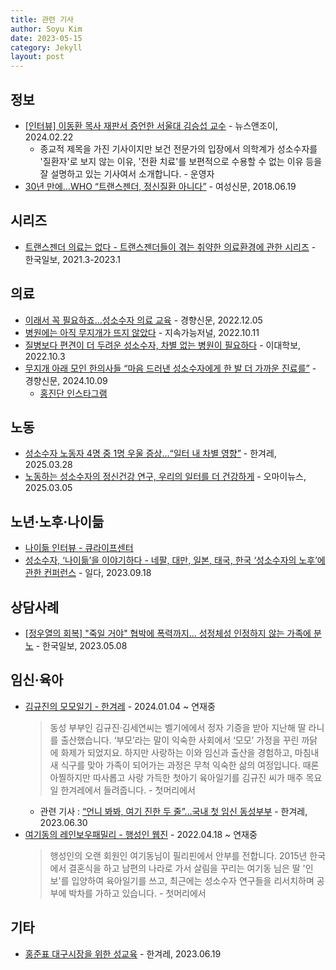 ```yaml
---
title: 관련 기사
author: Soyu Kim
date: 2023-05-15
category: Jekyll
layout: post
---
```


정보
-----

* [[인터뷰] 이동환 목사 재판서 증언한 서울대 김승섭 교수](https://www.newsnjoy.or.kr/news/articleView.html?idxno=306099) - 뉴스앤조이, 2024.02.22
  * 종교적 제목을 가진 기사이지만 보건 전문가의 입장에서 의학계가 성소수자를 '질환자'로 보지 않는 이유, '전환 치료'를 보편적으로 수용할 수 없는 이유 등을 잘 설명하고 있는 기사여서 소개합니다. - 운영자
* [30년 만에…WHO “트랜스젠더, 정신질환 아니다”](https://www.womennews.co.kr/news/articleView.html?idxno=142782) - 여성신문, 2018.06.19

시리즈
-------------

* [트랜스젠더 의료는 없다 - 트랜스젠더들이 겪는 취약한 의료환경에 관한 시리즈](https://hankookilbo.com/Collect/2273) - 한국일보, 2021.3-2023.1

의료
-------------

* [이래서 꼭 필요하죠…성소수자 의료 교육](https://www.khan.co.kr/national/gender/article/202212052134005) - 경향신문, 2022.12.05 
* [병원에는 아직 무지개가 뜨지 않았다](http://m.sjournal.kr/news/articleView.html?idxno=4855) - 지속가능저널, 2022.10.11
* [질병보다 편견이 더 두려운 성소수자, 차별 없는 병원이 필요하다](https://inews.ewha.ac.kr/news/articleView.html?idxno=70472) - 이대학보, 2022.10.3
* [무지개 아래 모인 한의사들 “마음 드러낸 성소수자에게 한 발 더 가까운 진료를”](https://www.khan.co.kr/article/202410091431001) - 경향신문, 2024.10.09
  * [홍진단 인스타그램](https://www.instagram.com/queer_kmed/)

노동
----

* [성소수자 노동자 4명 중 1명 우울 증상…“일터 내 차별 영향”](https://www.hani.co.kr/arti/society/women/1189497.html) - 한겨레, 2025.03.28
* [노동하는 성소수자의 정신건강 연구, 우리의 일터를 더 건강하게](https://www.ohmynews.com/NWS_Web/View/at_pg.aspx?CNTN_CD=A0003108123) - 오마이뉴스, 2025.03.05

노년·노후·나이듦
-------------

* [나이듦 인터뷰 - 큐라이프센터](https://qlifecenter.campaignus.me/interview)
* [성소수자, ‘나이듦’을 이야기하다 - 네팔, 대만, 일본, 태국, 한국 ‘성소수자의 노후’에 관한 컨퍼런스](https://www.ildaro.com/9725) - 일다, 2023.09.18

상담사례
-------------

* [[정우열의 회복] "죽일 거야" 협박에 폭력까지... 성정체성 인정하지 않는 가족에 분노](https://www.hankookilbo.com/News/Read/A2023050310380004627) - 한국일보, 2023.05.08

임신·육아
-------------

* [김규진의 모모일기 - 한겨레](https://www.hani.co.kr/arti/SERIES/3124) - 2024.01.04 ~ 연재중
  > 동성 부부인 김규진·김세연씨는 벨기에에서 정자 기증을 받아 지난해 딸 라니를 출산했습니다. ‘부모’라는 말이 익숙한 사회에서 ‘모모’ 가정을 꾸린 까닭에 화제가 되었지요. 하지만 사랑하는 이와 임신과 출산을 경험하고, 마침내 새 식구를 맞아 가족이 되어가는 과정은 무척 익숙한 삶의 여정입니다. 때론 아찔하지만 따사롭고 사랑 가득한 첫아기 육아일기를 김규진 씨가 매주 목요일 한겨레에서 들려줍니다. - 첫머리에서
  * 관련 기사 : [“언니 봐봐, 여기 진한 두 줄”…국내 첫 임신 동성부부](https://www.hani.co.kr/arti/society/women/1098152.html) - 한겨레, 2023.06.30
* [여기동의 레인보우패밀리 - 행성인 웹진](https://lgbtpride.tistory.com/category/%ED%9A%8C%EC%9B%90%20%EC%9D%B4%EC%95%BC%EA%B8%B0/%EC%97%AC%EA%B8%B0%EB%8F%99%EC%9D%98%20%EB%A0%88%EC%9D%B8%EB%B3%B4%EC%9A%B0%ED%8C%A8%EB%B0%80%EB%A6%AC) - 2022.04.18 ~ 연재중
  > 행성인의 오랜 회원인 여기동님이 필리핀에서 안부를 전합니다. 2015년 한국에서 결혼식을 하고 남편의 나라로 가서 살림을 꾸리는 여기동 님은 딸 '인보'를 입양하여 육아일기를 쓰고, 최근에는 성소수자 연구들을 리서치하며 공부에 박차를 가하고 있습니다. - 첫머리에서

기타
----

* [홍준표 대구시장을 위한 성교육](https://www.hani.co.kr/arti/opinion/column/1096544.html) - 한겨레, 2023.06.19
